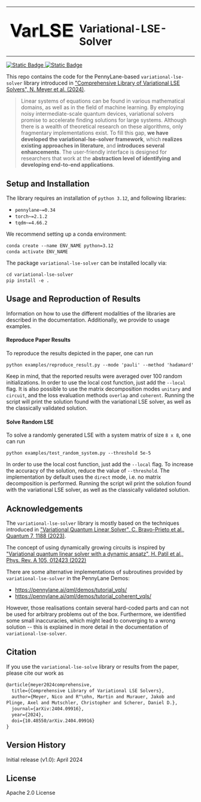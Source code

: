 <table>
  <tr>
    <td>
      <img src="lse_logo.png" alt="overview" width="200"/>
    </td>
    <td>
      <h1>Variational-LSE-Solver</h1>
    </td>
  </tr>
</table>

[![Static Badge](https://img.shields.io/badge/arXiv-2404.09916-red)
](https://arxiv.org/abs/2404.09916)[![Static Badge](https://img.shields.io/badge/PyPI-pip_install_variational--lse--solver-blue)](https://pypi.org/project/variational-lse-solver/)

This repo contains the code for the PennyLane-based `variational-lse-solver` library introduced in 
["Comprehensive Library of Variational LSE Solvers", N. Meyer et al. (2024)](https://arxiv.org/abs/2404.09916).

> Linear systems of equations can be found in various mathematical domains, as well as in the field of machine learning. By employing noisy intermediate-scale quantum devices, variational solvers promise to accelerate finding solutions for large systems. Although there is a wealth of theoretical research on these algorithms, only fragmentary implementations exist. To fill this gap, **we have developed the variational-lse-solver framework**, which **realizes existing approaches in literature**, and **introduces several enhancements**. The user-friendly interface is designed for researchers that work at the **abstraction level of identifying and developing end-to-end applications**.

## Setup and Installation

The library requires an installation of `python 3.12`, and following libraries:
- `pennylane~=0.34`
- `torch~=2.1.2`
- `tqdm~=4.66.2`

We recommend setting up a conda environment:

```
conda create --name ENV_NAME python=3.12
conda activate ENV_NAME
```

The package `variational-lse-solver` can be installed locally via:
```
cd variational-lse-solver
pip install -e .
```

## Usage and Reproduction of Results

Information on how to use the different modalities of the libraries are described in the documentation.
Additionally, we provide to usage examples.

#### Reproduce Paper Results

To reproduce the results depicted in the paper, one can run

```
python examples/reproduce_result.py --mode 'pauli' --method 'hadamard'
```
Keep in mind, that the reported results were averaged over 100 random initializations. 
In order to use the local cost function, just add the `--local` flag. 
It is also possible to use the matrix decomposition modes `unitary` and `circuit`, and the loss evaluation methods `overlap` and `coherent`.
Running the script will print the solution found with the variational LSE solver, as well as the classically validated solution.

#### Solve Random LSE

To solve a randomly generated LSE with a system matrix of size `8 x 8`, one can run
```
python examples/test_random_system.py --threshold 5e-5
```
In order to use the local cost function, just add the `--local` flag. 
To increase the accuracy of the solution, reduce the value of `--threshold`.
The implementation by default uses the `direct` mode, i.e. no matrix decomposition is performed.
Running the script wil print the solution found with the variational LSE solver, as well as the classically validated solution.

## Acknowledgements

The `variational-lse-solver` library is mostly based on the techniques introduced in
["Variational Quantum Linear Solver", C. Bravo-Prieto et al., Quantum 7, 1188 (2023)](https://quantum-journal.org/papers/q-2023-11-22-1188/).

The concept of using dynamically growing circuits is inspired by
["Variational quantum linear solver with a dynamic ansatz", H. Patil et al., Phys. Rev. A 105, 012423 (2022)](https://journals.aps.org/pra/abstract/10.1103/PhysRevA.105.012423)

There are some alternative implementations of subroutines provided by `variational-lse-solver` in the PennyLane Demos:
- https://pennylane.ai/qml/demos/tutorial_vqls/
- https://pennylane.ai/qml/demos/tutorial_coherent_vqls/

However, those realisations contain several hard-coded parts and can not be used for arbitrary problems out of the box.
Furthermore, we identified some small inaccuracies, which might lead to converging to a wrong solution 
-- this is explained in more detail in the documentation of `variational-lse-solver`.

## Citation

If you use the `variational-lse-solve` library or results from the paper, please cite our work as

```
@article{meyer2024comprehensive,
  title={Comprehensive Library of Variational LSE Solvers},
  author={Meyer, Nico and R"\ohn, Martin and Murauer, Jakob and Plinge, Axel and Mutschler, Christopher and Scherer, Daniel D.},
  journal={arXiv:2404.09916},
  year={2024},
  doi={10.48550/arXiv.2404.09916}
}
```

## Version History

Initial release (v1.0): April 2024

## License

Apache 2.0 License
  